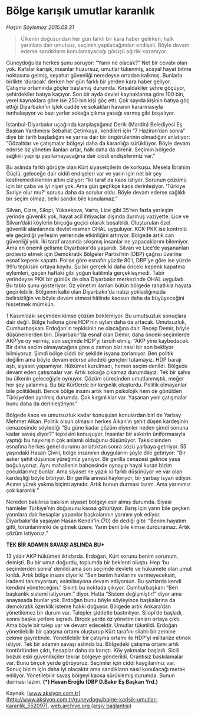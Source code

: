# Bölge karışık umutlar karanlık

*Haşim Söylemez 2015.08.31*

<div class="pNewsDetailMainContent ctx_content" itemprop="articleBody">
 <blockquote>
  <p>
   Ülkenin doğusundan her gün farklı bir kara haber gelirken; halk yarınlara dair umutsuz, seçimin yapılacağından endişeli. Böyle devam ederse sandıkların konulamayacağı görüşü ağırlık kazanıyor.
  </p>
 </blockquote>
 <p>
  Güneydoğu’da herkes şunu soruyor: “Yarın ne olacak?” Net bir cevabı olan yok. Kafalar karışık, insanlar huzursuz, umutlar tükenmiş, sosyal hayat bitme noktasına gelmiş, seyahat güvenliği neredeyse ortadan kalkmış. Bunlarla birlikte ‘duracak’ derken her gün farklı bir yerden kara haber geliyor. Çatışma ortamında göçler başlamış durumda. Kırsaldakiler şehre göçüyor, şehirdekiler batıya kaçıyor. Son bir ayda devlet kaynaklarına göre 100 bin, yerel kaynaklara göre ise 250 bin kişi göç etti. Çok sayıda kişinin batıya göç ettiği Diyarbakır’ın işlek cadde ve sokakları havanın kararmasıyla tenhalaşıyor ve bazı yerler sokağa çıkma yasağı varmış gibi boşalıyor.
 </p>
 <p>
  İstanbul-Diyarbakır uçağında karşılaştığımız Derik (Mardin) Belediyesi Eş Başkan Yardımcısı Sebahat Çetinkaya, kendileri için “7 Haziran’dan sonra” diye bir tarih başladığını ve yarına dair bir öngörülerinin olmadığını anlatıyor: “Gözaltılar ve çatışmalar bölgeyi daha da karanlığa sürüklüyor. Böyle devam ederse öz yönetim ilanları artar, halk daha da direnir. Seçimin bölgede sağlıklı yapılıp yapılamayacağına dair ciddi endişelerimiz var.”
 </p>
 <p>
  Bu aslında farklı görüşte olan Kürt siyasetçilerin de korkusu. Mesela İbrahim Güçlü, geleceğe dair ciddi endişeleri var ve yarın için net bir şey kestiremediklerinin altını çiziyor: “İki taraf da kaos istiyor. Sorunun çözümü için bir çaba ve iyi niyet yok. Ama gün geçtikçe kaos derinleşiyor. ‘Türkiye Suriye olur mu?’ sorusu daha da sorulur oldu. Böyle devam ederse sağlıklı bir seçim olmaz, belki sandık bile konulamaz.”
 </p>
 <p>
  Silvan, Cizre, Silopi, Yüksekova, Varto, Lice gibi 35’ten fazla yerleşim yerinde güvenlik yok, hayat acil ihtiyaçlar dışında durmuş vaziyette. Lice ve Silvan’daki köylerin birçoğu geçici olarak boşaltıldı. Oluşturulan özel güvenlik alanlarında devlet resmen OHAL uyguluyor. KCK-PKK ise kontrolü ele geçirdiği yerleşim yerlerinde etkinliğini artırıyor. Bölgede artık can güvenliği yok. İki taraf arasında sıkışmış insanlar ne yapacaklarını bilemiyor. Ama en önemli gelişme Diyarbakır’da yaşandı. Silvan ve Lice’de yaşananları protesto etmek için Demokratik Bölgeler Partisi’nin (DBP) çağrısı üzerine esnaf kepenk kapattı. Polise göre esnafın yüzde 80’i, DBP’ye göre ise yüzde 99’u tepkisini ortaya koydu. Şu bir gerçek ki daha önceki kepenk kapatma eylemleri, geçen haftaki gibi yoğun katılımla gerçekleşmedi. Tabir yerindeyse PKK bir günlük de olsa Diyarbakır merkezinde OHAL uyguladı. Bu tablo şunu gösteriyor: Öz yönetim ilanları bütün bölgede rahatlıkla hayata geçirilebilir. Bölgenin kalbi olan Diyarbakır’da nabzı yokladığınızda belirsizliğin ve böyle devam etmesi hâlinde kaosun daha da büyüyeceğini hissetmek mümkün.
 </p>
 <p>
  1 Kasım’daki seçimden kimse çözüm beklemiyor. Bu umutsuzluk sonuçlara dair değil. Bölge halkına göre HDP’nin oyları daha da artacak. Umutsuzluk, Cumhurbaşkanı Erdoğan’ın tepkisinin ne olacağına dair. Recep Demir, böyle düşünenlerden biri. Diyarbakır’da esnaf olan Demir, daha önceki seçimlerde AKP’ye oy vermiş, son seçimde HDP’yi tercih etmiş: “AKP yine kaybedecek. Bir daha seçim olmayacağına göre o zaman bizi nasıl bir son bekliyor bilmiyoruz. Şimdi bölge ciddi bir şekilde isyana zorlanıyor. Ben politik değilim ama böyle devam ederse ailedeki gençleri tutamayız. HDP barajı aştı, siyaset yapamıyor. Hükümet kurulmadı, hemen seçim denildi. Bölgede devam eden çatışmalar var. Artık sokağa çıkamaz durumdayız. Tek bir şahıs bu ülkenin geleceğiyle oynuyor. Çözüm sürecinden umutlanmıştık, meğer her şey yalanmış. Bu biz Kürtlerde bir kırgınlık oluşturdu. Politik olmayanlar bile politikleşti. Bence bölge insanı artık hem psikolojik hem de gönülden Türkiye’den ayrılmış durumda. Çok kırgınlıklar var. Yaşanan yeni çatışmalar bunu daha da derinleştiriyor.”
 </p>
 <p>
  Bölgede kaos ve umutsuzluk kadar konuşulan konulardan biri de Yarbay Mehmet Alkan. Politik olsun olmasın herkes Alkan’ın şehit düşen kardeşinin cenazesinde söylediği “Şu güne kadar çözüm diyenler neden şimdi sonuna kadar savaş diyor?” tepkisini konuşuyor. İnsanlar bir askerin üniformasıyla yaptığı bu haykırışın çok anlamlı olduğunu düşünüyor. Taksicisinden esnafına herkes genel durumu anlattıktan sonra sözü yarbaya getiriyor. 55 yaşındaki Hasan Çivril, bölge insanının duygularını şöyle dile getiriyor: “Bir asker şehit düşünce yüreğimiz yanıyor. Bir gerilla cenazesi gelince yasa boğuluyoruz. Aynı mahallenin bahçesinde oynayıp hayal kuran bizim çocuklarımız bunlar. Ama siyaset ne yazık ki farklı düşünüyor ve var olan kardeşliği böyle bitiriyor. Bir gerilla annesi haykırıyor, bir yarbay isyan ediyor. Acının yürek yakma biçimi aynıdır. Artık bunun durması lazım. Ama yarınımız çok karanlık.”
 </p>
 <p>
  Nereden bakılırsa bakılsın siyaset bölgeyi esir almış durumda. Siyasi hamleler Türkiye’nin doğusunu kaosa götürüyor. Barış için yarın bile geçken yarınlara dair hesaplar yapanlar başkalarının yarınını yok ediyor. Diyarbakır’da yaşayan Hasan Kendir’in (70) de dediği gibi: “Benim hayatım gitti, torunlarımınki de gitmek üzere. Yarın beni bile kimse durduramaz. Artık çözüm istiyoruz.”
 </p>
 <p>
  <strong>
   TEK BİR ADAMIN SAVAŞI ASLINDA BU*
  </strong>
 </p>
 <p>
  13 yıldır AKP hükümeti iktidarda. Erdoğan, Kürt sorunu benim sorunum, demişti. Bu bir umut doğurdu, toplumda bir beklenti oluştu. Hep ‘bu seçimlerden sonra’ denildi ama son seçimde devlete ve hükümete olan umut kırıldı. Artık bölge insanı diyor ki “Sen benim haklarımı vermeyeceksin, irademi tanımıyorsun, asimilasyona devam ediyorsun. Bu şartlarda kendi kendimi yöneteceğim.” Sıkıntı bu noktada çıkıyor. Cumhurbaşkanı “Ben başkanlık sistemi istiyorum.” diyor. Hatta “Sistem değişmiştir!” diyor ama anayasada bunlar yok. Erdoğan bunu böyle söyleyince başkalarına da demokratik özerklik isteme hakkı doğuyor. Bölgede artık Ankara’dan yönetilemez bir durum var. Talepler şiddetle bastırılıyor. Silopi’de başladı, sonra başka yerlere sıçradı. Birçok yerde öz yönetim ilanları ortaya çıktı. Ama böyle bir talep var ve devam edecektir. Umutlar tüketildi. Erdoğan yönetilebilir bir çatışma ortamı oluşturup Kürt tarafını silahlı bir zemine çekme gayretinde. Yönetilebilir bir çatışma ortamı ile HDP’yi militarize etmek istiyor. Tek bir adamın savaşı aslında bu. Bölgedeki çatışma ortamı artık kontörlünden çıktı, hesaplar daha da karıştı. Köy yakmalar başladı. Sicili bozuk eski güvenlikçiler tekrar bölgeye gönderildi. Orantısız baskılamalar var. Bunu birçok yerde görüyoruz. Seçimler için ciddi kaygılarımız var. Sonuç bizim için daha iyi olacaktır ama sandıkların nasıl konulacağı merak ediliyor. Yönetilebilir savaş bölgeyi kaosa sürüklemiş durumda. Bunun durması lazım.
  <strong>
   (*) Hasan Eroğlu (DBP D.Bakır Eş Başkan Yrd.)
  </strong>
 </p>
</div>


Kaynak: [www.aksiyon.com.tr](http://www.aksiyon.com.tr/guneydogu/bolge-karisik-umutlar-karanlik_552097), [web.archive.org (arşiv bağlantısı)](http://web.archive.org/web/20151229055743/http://www.aksiyon.com.tr/guneydogu/bolge-karisik-umutlar-karanlik_552097)

